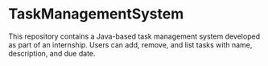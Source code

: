 # TaskManagementSystem
This repository contains a Java-based task management system developed as part of an internship. Users can add, remove, and list tasks with name, description, and due date.
